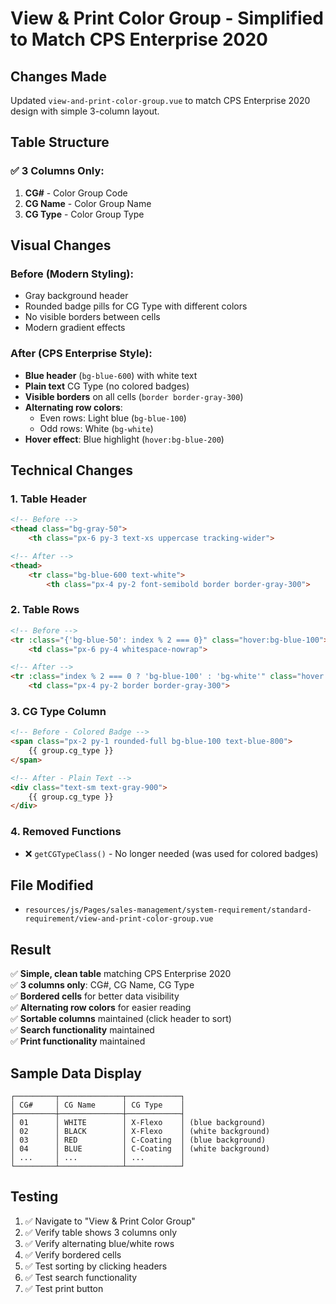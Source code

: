 # View & Print Color Group - Simplified to Match CPS Enterprise 2020

## Changes Made

Updated `view-and-print-color-group.vue` to match CPS Enterprise 2020 design with simple 3-column layout.

## Table Structure

### ✅ 3 Columns Only:
1. **CG#** - Color Group Code
2. **CG Name** - Color Group Name  
3. **CG Type** - Color Group Type

## Visual Changes

### Before (Modern Styling):
- Gray background header
- Rounded badge pills for CG Type with different colors
- No visible borders between cells
- Modern gradient effects

### After (CPS Enterprise Style):
- **Blue header** (`bg-blue-600`) with white text
- **Plain text** CG Type (no colored badges)
- **Visible borders** on all cells (`border border-gray-300`)
- **Alternating row colors**: 
  - Even rows: Light blue (`bg-blue-100`)
  - Odd rows: White (`bg-white`)
- **Hover effect**: Blue highlight (`hover:bg-blue-200`)

## Technical Changes

### 1. Table Header
```html
<!-- Before -->
<thead class="bg-gray-50">
    <th class="px-6 py-3 text-xs uppercase tracking-wider">

<!-- After -->
<thead>
    <tr class="bg-blue-600 text-white">
        <th class="px-4 py-2 font-semibold border border-gray-300">
```

### 2. Table Rows
```html
<!-- Before -->
<tr :class="{'bg-blue-50': index % 2 === 0}" class="hover:bg-blue-100">
    <td class="px-6 py-4 whitespace-nowrap">

<!-- After -->
<tr :class="index % 2 === 0 ? 'bg-blue-100' : 'bg-white'" class="hover:bg-blue-200">
    <td class="px-4 py-2 border border-gray-300">
```

### 3. CG Type Column
```html
<!-- Before - Colored Badge -->
<span class="px-2 py-1 rounded-full bg-blue-100 text-blue-800">
    {{ group.cg_type }}
</span>

<!-- After - Plain Text -->
<div class="text-sm text-gray-900">
    {{ group.cg_type }}
</div>
```

### 4. Removed Functions
- ❌ `getCGTypeClass()` - No longer needed (was used for colored badges)

## File Modified
- `resources/js/Pages/sales-management/system-requirement/standard-requirement/view-and-print-color-group.vue`

## Result

✅ **Simple, clean table** matching CPS Enterprise 2020  
✅ **3 columns only**: CG#, CG Name, CG Type  
✅ **Bordered cells** for better data visibility  
✅ **Alternating row colors** for easier reading  
✅ **Sortable columns** maintained (click header to sort)  
✅ **Search functionality** maintained  
✅ **Print functionality** maintained  

## Sample Data Display

```
┌─────────┬──────────────┬────────────┐
│ CG#     │ CG Name      │ CG Type    │
├─────────┼──────────────┼────────────┤
│ 01      │ WHITE        │ X-Flexo    │ (blue background)
│ 02      │ BLACK        │ X-Flexo    │ (white background)
│ 03      │ RED          │ C-Coating  │ (blue background)
│ 04      │ BLUE         │ C-Coating  │ (white background)
│ ...     │ ...          │ ...        │
└─────────┴──────────────┴────────────┘
```

## Testing

1. ✅ Navigate to "View & Print Color Group"
2. ✅ Verify table shows 3 columns only
3. ✅ Verify alternating blue/white rows
4. ✅ Verify bordered cells
5. ✅ Test sorting by clicking headers
6. ✅ Test search functionality
7. ✅ Test print button
